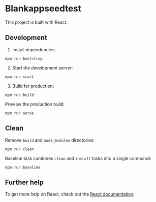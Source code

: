 
# Blankappseedtest

This project is built with React.

## Development

1. Install dependencies:

```shell
npm run bootstrap
```

2. Start the development server:

```shell
npm run start
```

3. Build for production:

```shell
npm run build
```

Preview the production build:

```shell
npm run serve
```

## Clean

Remove `build` and `node_modules` directories:

```shell
npm run clean
```

Baseline task combines `clean` and `install` tasks into a single command:

```shell
npm run baseline
```

## Further help

To get more help on React, check out the [React documentation](https://reactjs.org/docs/getting-started.html).

